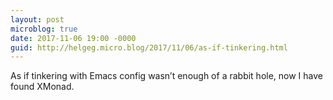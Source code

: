 ```yaml
---
layout: post
microblog: true
date: 2017-11-06 19:00 -0000
guid: http://helgeg.micro.blog/2017/11/06/as-if-tinkering.html
---
```

As if tinkering with Emacs config wasn’t enough of a rabbit hole, now I have found XMonad. 
